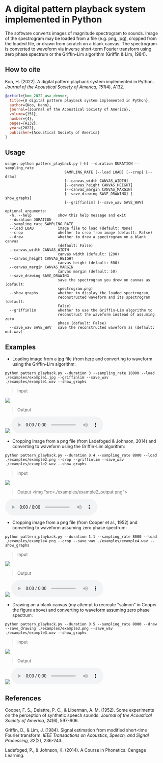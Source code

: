 # A digital pattern playback system implemented in Python

The software converts images of magnitude spectrogram to sounds. Image of the spectrogram may be loaded from a file (e.g. png, jpg), cropped from the loaded file, or drawn from scratch on a blank canvas. The spectrogram is converted to waveform via inverse short-term Fourier transform using zero phase spectrum or the Griffin-Lim algorithm (Griffin & Lim, 1984). 

## How to cite

Koo, H. (2022). A digital pattern playback system implemented in Python. *Journal of the Acoustical Society of America, 151*(4), A132.

```bibtex
@article{koo_2022_asa_denver,
  title={A digital pattern playback system implemented in Python},
  author={Koo, Hahn},
  journal={Journal of the Acoustical Society of America},
  volume={151},
  number={4},
  pages={A132},
  year={2022},
  publisher={Acoustical Society of America}
}
```

## Usage

```
usage: python pattern_playback.py [-h] --duration DURATION --sampling_rate
                           SAMPLING_RATE [--load LOAD] [--crop] [--draw]
                           [--canvas_width CANVAS_WIDTH]
                           [--canvas_height CANVAS_HEIGHT]
                           [--canvas_margin CANVAS_MARGIN]
                           [--save_drawing SAVE_DRAWING] [--show_graphs]
                           [--griffinlim] [--save_wav SAVE_WAV]

optional arguments:
  -h, --help            show this help message and exit
  --duration DURATION
  --sampling_rate SAMPLING_RATE
  --load LOAD           image file to load (default: None)
  --crop                whether to crop from image (default: False)
  --draw                whether to draw a spectrogram on a blank canvas
                        (default: False)
  --canvas_width CANVAS_WIDTH
                        canvas width (default: 1200)
  --canvas_height CANVAS_HEIGHT
                        canvas height (default: 600)
  --canvas_margin CANVAS_MARGIN
                        canvas margin (default: 50)
  --save_drawing SAVE_DRAWING
                        save the spectrogram you drew on canvas as (default:
                        spectrogram.png)
  --show_graphs         whether to display the loaded spectrogram,
                        reconstructed waveform and its spectrogram (default:
                        False)
  --griffinlim          whether to use the Griffin-Lim algorithm to
                        reconstruct the waveform instead of assuming zero
                        phase (default: False)
  --save_wav SAVE_WAV   save the reconstructed waveform as (default: out.wav)
```

## Examples

- Loading image from a jpg file (from [here](https://splab.net/digital_pattern_playback/) and converting to waveform using the Griffin-Lim algorithm:

```
python pattern_playback.py --duration 3 --sampling_rate 16000 --load ./examples/example1.jpg --griffinlim --save_wav ./examples/example1.wav --show_graphs
```

> Input
<img src="./examples/example1.jpg">

> Output
<img src="./examples/example1_output.png">

<audio controls>
<source src="./examples/example1.mp3">
</audio>


- Cropping image from a png file (from Ladefoged & Johnson, 2014) and converting to waveform using the Griffin-Lim algorithm:

```
python pattern_playback.py --duration 0.4 --sampling_rate 8000 --load ./examples/example2.png --crop --griffinlim --save_wav ./examples/example2.wav --show_graphs
```

> Input
<img src="./examples/example2_cropped.png">

> Output
<img "src=./examples/example2_output.png">

<audio controls>
<source src="./examples/example2.mp3">
</audio>

- Cropping image from a png file (from Cooper et al., 1952) and converting to waveform assuming zero phase spectrum:

```
python pattern_playback.py --duration 1.1 --sampling_rate 8000 --load ./examples/example4.png --crop --save_wav ./examples/example4.wav --show_graphs
```

> Input
<img src="./examples/example4_cropped.png">

> Output
<img src="./examples/example4_output.png">

<audio controls>
<source src="./examples/example4.mp3">
</audio>

- Drawing on a blank canvas (my attempt to recreate "salmon" in Cooper the figure above) and converting to waveform assuming zero phase spectrum:

```
python pattern_playback.py --duration 0.5 --sampling_rate 8000 --draw --save_drawing ./examples/example3.png --save_wav ./examples/example3.wav --show_graphs
```


> Input
<img src="./examples/example3.png">

> Output
<img src="./examples/example3_output.png">

<audio controls>
<source src="./examples/example3.mp3">
</audio>


## References

Cooper, F. S., Delattre, P. C., & Liberman, A. M. (1952). Some experiments on the perception of synthetic speech sounds. *Journal of the Acoustical Society of America, 24*(6), 597-606.

Griffin, D., & Lim, J. (1984). Signal estimation from modified short-time Fourier transform. *IEEE Transactions on Acoustics, Speech, and Signal Processing, 32*(2), 236-243.

Ladefoged, P., & Johnson, K. (2014). A Course in Phonetics. Cengage Learning.
